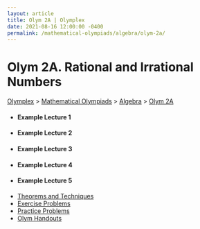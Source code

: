 ```yaml
---
layout: article
title: Olym 2A | Olymplex
date: 2021-08-16 12:00:00 -0400
permalink: /mathematical-olympiads/algebra/olym-2a/
---
```

<h1>Olym 2A. Rational and Irrational Numbers</h1>
<p><a href="https://example.com">Olymplex</a> > <a href="https://example.com">Mathematical Olympiads</a> > <a href="https://example.com">Algebra</a> > <a href="https://example.com">Olym 2A</a><p>
<div class="row">
<div class="6u 12u$(medium)">
<ul>
  <li><h4>Example Lecture 1</h4></li>
  <li><h4>Example Lecture 2</h4></li>
  <li><h4>Example Lecture 3</h4></li>
  <li><h4>Example Lecture 4</h4></li>
  <li><h4>Example Lecture 5</h4></li>
</ul>
</div>
<div class="6u$ 12u$(medium)">
<ul class="actions vertical">
  <li><l><a href="#" class="button fit mid">Theorems and Techniques</a></l></li>
  <li><l><a href="#" class="button fit mid">Exercise Problems</a></l></li>
  <li><l><a href="#" class="button fit mid">Practice Problems</a></l></li>
  <li><l><a href="#" class="button fit mid">Olym Handouts</a></l></li>
</ul>
</div>
</div>
